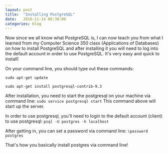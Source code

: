 ```yaml
---
layout: post
title:  "Installing PostgreSQL"
date:   2016-11-14 06:30:00
categories: blog
---
```

Now since we all know what PostgreSQL is, I can now teach you from what I learned from 
my Computer Science 350 class (Applications of Databases) on how to install PostgreSQL
and after installing it you will need to log into the default account in order to use 
PostgreSQL. It's very easy and quick to install!

On your command line, you should type out these commands:

    sudo apt-get update

    sudo apt-get install postgresql-contrib-9.3


After installation, you need to start the postgresql on your machine via command line:
`sudo service postgresql start`
This command above will start up the server. 

In order to use postgresql, you'll need to login to the default account (client) to use postgresql:
`psql -U postgres -h localhost`

After getting in, you can set a password via command line:
`\password postgres`

That's how you basically install postgres via command line! 